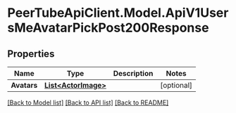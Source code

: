# PeerTubeApiClient.Model.ApiV1UsersMeAvatarPickPost200Response

## Properties

Name | Type | Description | Notes
------------ | ------------- | ------------- | -------------
**Avatars** | [**List&lt;ActorImage&gt;**](ActorImage.md) |  | [optional] 

[[Back to Model list]](../README.md#documentation-for-models) [[Back to API list]](../README.md#documentation-for-api-endpoints) [[Back to README]](../README.md)

